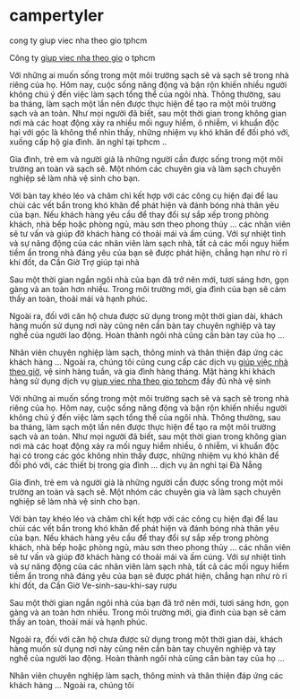 # campertyler
cong ty giup viec nha theo gio tphcm

Công ty <a href="http://giupviectheogio.yon.vn/giup-viec-nha-theo-gio.html">giup viec nha theo gio</a> o tphcm

Với những ai muốn sống trong một môi trường sạch sẽ và sạch sẽ trong nhà riêng của họ. Hôm nay, cuộc sống năng động và bận rộn khiến nhiều người không chú ý đến việc làm sạch tổng thể của ngôi nhà. Thông thường, sau ba tháng, làm sạch một lần nên được thực hiện để tạo ra một môi trường sạch và an toàn. Như mọi người đã biết, sau một thời gian trong không gian nơi mà các hoạt động xảy ra nhiều mối nguy hiểm, ô nhiễm, vi khuẩn độc hại với góc là không thể nhìn thấy, những nhiệm vụ khó khăn để đối phó với, xuống cấp hộ gia đình. ăn nghỉ tại tphcm ..

Gia đình, trẻ em và người già là những người cần được sống trong một môi trường an toàn và sạch sẽ. Một nhóm các chuyên gia và làm sạch chuyên nghiệp sẽ làm nhà vệ sinh cho bạn.

Với bàn tay khéo léo và chăm chỉ kết hợp với các công cụ hiện đại để lau chùi các vết bẩn trong khó khăn để phát hiện và đánh bóng nhà thân yêu của bạn. Nếu khách hàng yêu cầu để thay đổi sự sắp xếp trong phòng khách, nhà bếp hoặc phòng ngủ, màu sơn theo phong thủy ... các nhân viên sẽ tư vấn và giúp đỡ khách hàng có thoải mái và ấm cúng. Với sự nhiệt tình và sự năng động của các nhân viên làm sạch nhà, tất cả các mối nguy hiểm tiềm ẩn trong nhà đáng yêu của bạn sẽ được phát hiện, chẳng hạn như rò rỉ khí đốt, da Cần Giờ
Trợ giúp tại nhà

Sau một thời gian ngắn ngôi nhà của bạn đã trở nên mới, tươi sáng hơn, gọn gàng và an toàn hơn nhiều. Trong môi trường mới, gia đình của bạn sẽ cảm thấy an toàn, thoải mái và hạnh phúc.

Ngoài ra, đối với căn hộ chưa được sử dụng trong một thời gian dài, khách hàng muốn sử dụng nơi này cũng nên cần bàn tay chuyên nghiệp và tay nghề của người lao động. Hoàn thành ngôi nhà cũng cần bàn tay của họ ...

Nhân viên chuyên nghiệp làm sạch, thông minh và thân thiện đáp ứng các khách hàng ...
Ngoài ra, chúng tôi cũng cung cấp các dịch vụ <a href="http://giupviectheogio.yon.vn/giup-viec-nha-theo-gio.html">giúp việc nhà theo giờ</a>, vệ sinh hàng tuần, và gia đình hàng tháng.
Mặt hàng khi khách hàng sử dụng dịch vụ <a href="http://giupviectheogio.yon.vn/giup-viec-nha-theo-gio.html">giup viec nha theo gio tphcm</a> đầy đủ nhà vệ sinh

Với những ai muốn sống trong một môi trường sạch sẽ và sạch sẽ trong nhà riêng của họ. Hôm nay, cuộc sống năng động và bận rộn khiến nhiều người không chú ý đến việc làm sạch tổng thể của ngôi nhà. Thông thường, sau ba tháng, làm sạch một lần nên được thực hiện để tạo ra một môi trường sạch và an toàn. Như mọi người đã biết, sau một thời gian trong không gian nơi mà các hoạt động xảy ra mối nguy hiểm nhiều, ô nhiễm, vi khuẩn độc hại có trong các góc không nhìn thấy được, những nhiệm vụ khó khăn để đối phó với, các thiết bị trong gia đình ... dịch vụ ăn nghỉ tại Đà Nẵng

Gia đình, trẻ em và người già là những người cần được sống trong một môi trường an toàn và sạch sẽ. Một nhóm các chuyên gia và làm sạch chuyên nghiệp sẽ làm nhà vệ sinh cho bạn.

Với bàn tay khéo léo và chăm chỉ kết hợp với các công cụ hiện đại để lau chùi các vết bẩn trong khó khăn để phát hiện và đánh bóng nhà thân yêu của bạn. Nếu khách hàng yêu cầu để thay đổi sự sắp xếp trong phòng khách, nhà bếp hoặc phòng ngủ, màu sơn theo phong thủy ... các nhân viên sẽ tư vấn và giúp đỡ khách hàng có thoải mái và ấm cúng. Với sự nhiệt tình và sự năng động của các nhân viên làm sạch nhà, tất cả các mối nguy hiểm tiềm ẩn trong nhà đáng yêu của bạn sẽ được phát hiện, chẳng hạn như rò rỉ khí đốt, da Cần Giờ
Ve-sinh-sau-khi-say rượu

Sau một thời gian ngắn ngôi nhà của bạn đã trở nên mới, tươi sáng hơn, gọn gàng và an toàn hơn nhiều. Trong môi trường mới, gia đình của bạn sẽ cảm thấy an toàn, thoải mái và hạnh phúc.

Ngoài ra, đối với căn hộ chưa được sử dụng trong một thời gian dài, khách hàng muốn sử dụng nơi này cũng nên cần bàn tay chuyên nghiệp và tay nghề của người lao động. Hoàn thành ngôi nhà cũng cần bàn tay của họ ...

Nhân viên chuyên nghiệp làm sạch, thông minh và thân thiện đáp ứng các khách hàng ...
Ngoài ra, chúng tôi
